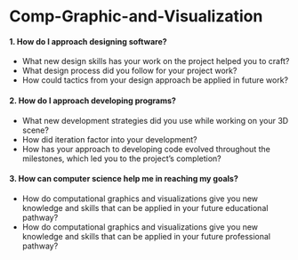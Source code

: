 # Comp-Graphic-and-Visualization

#### 1. How do I approach designing software? ####
  * What new design skills has your work on the project helped you to craft?
  * What design process did you follow for your project work?
  * How could tactics from your design approach be applied in future work?

#### 2. How do I approach developing programs? #### 
  * What new development strategies did you use while working on your 3D scene?
  * How did iteration factor into your development?
  * How has your approach to developing code evolved throughout the milestones, which led you to the project’s completion?

#### 3. How can computer science help me in reaching my goals? ####
  * How do computational graphics and visualizations give you new knowledge and skills that can be applied in your future educational pathway?
  * How do computational graphics and visualizations give you new knowledge and skills that can be applied in your future professional pathway?
